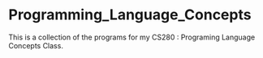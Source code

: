 # Programming_Language_Concepts
This is a collection of the programs for my CS280 : Programing Language Concepts Class.
